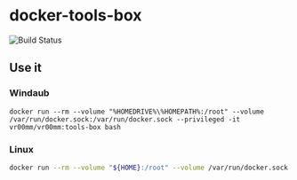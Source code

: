 # docker-tools-box

![Build Status](https://github.com/Vr00mm/docker-tools-box/actions/workflows/docker-image.yml/badge.svg?branch=master)

## Use it

### Windaub

```shell
docker run --rm --volume "%HOMEDRIVE%\%HOMEPATH%:/root" --volume /var/run/docker.sock:/var/run/docker.sock --privileged -it vr00mm/vr00mm:tools-box bash
```

### Linux

```bash
docker run --rm --volume "${HOME}:/root" --volume /var/run/docker.sock:/var/run/docker.sock --privileged -it vr00mm/vr00mm:tools-box bash
```
